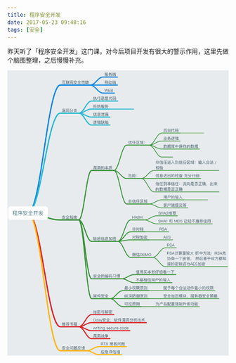 ```yaml
---
title: 程序安全开发
date: 2017-05-23 09:48:16
tags: [安全]
---
```

昨天听了「程序安全开发」这门课，对今后项目开发有很大的警示作用，这里先做个脑图整理，之后慢慢补充。

![我是脑图](https://raw.githubusercontent.com/melody5417/blogResources/master/程序安全开发.png)
